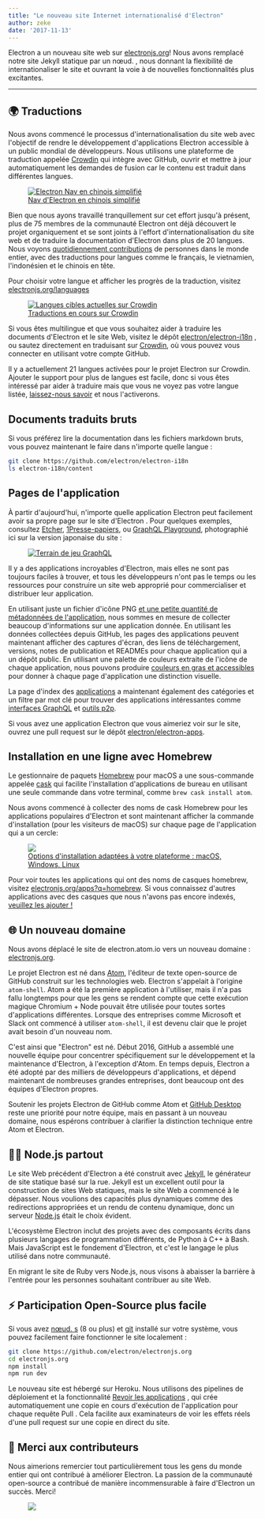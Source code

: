 ```yaml
---
title: "Le nouveau site Internet internationalisé d'Electron"
author: zeke
date: '2017-11-13'
---
```


Electron a un nouveau site web sur [electronjs.org](https://electronjs.org)! Nous avons remplacé notre site Jekyll statique par un nœud. , nous donnant la flexibilité de internationaliser le site et ouvrant la voie à de nouvelles fonctionnalités plus excitantes.

---

## 🌍 Traductions

Nous avons commencé le processus d'internationalisation du site web avec l'objectif de rendre le développement d'applications Electron accessible à un public mondial de développeurs. Nous utilisons une plateforme de traduction appelée [Crowdin](https://crowdin.com/project/electron) qui intègre avec GitHub, ouvrir et mettre à jour automatiquement les demandes de fusion car le contenu est traduit dans différentes langues.

<figure>
  <a href="https://electronjs.org/languages">
    <img src="https://user-images.githubusercontent.com/2289/32803530-a35ff774-c938-11e7-9b98-5c0cfb679d84.png" alt="Electron Nav en chinois simplifié">
    <figcaption>Nav d'Electron en chinois simplifié</figcaption>
  </a>
</figure>

Bien que nous ayons travaillé tranquillement sur cet effort jusqu'à présent, plus de 75 membres de la communauté Electron ont déjà découvert le projet organiquement et se sont joints à l'effort d'internationalisation du site web et de traduire la documentation d'Electron dans plus de 20 langues. Nous voyons [quotidiennement contributions](https://github.com/electron/electron-i18n/pulls?utf8=%E2%9C%93&q=is%3Apr%20author%3Aglotbot%20) de personnes dans le monde entier, avec des traductions pour langues comme le français, le vietnamien, l'indonésien et le chinois en tête.

Pour choisir votre langue et afficher les progrès de la traduction, visitez [electronjs.org/languages](https://electronjs.org/languages)

<figure>
  <a href="https://electronjs.org/languages">
    <img class="screenshot" src="https://user-images.githubusercontent.com/2289/32754734-e8e43c04-c886-11e7-9f34-f2da2bb4357b.png" alt="Langues cibles actuelles sur Crowdin">
    <figcaption>Traductions en cours sur Crowdin</figcaption>
  </a>
</figure>

Si vous êtes multilingue et que vous souhaitez aider à traduire les documents d'Electron et le site Web, visitez le dépôt [electron/electron-i18n](https://github.com/electron/electron-i18n#readme) , ou sautez directement en traduisant sur [Crowdin](https://crowdin.com/project/electron), où vous pouvez vous connecter en utilisant votre compte GitHub.

Il y a actuellement 21 langues activées pour le projet Electron sur Crowdin. Ajouter le support pour plus de langues est facile, donc si vous êtes intéressé par aider à traduire mais que vous ne voyez pas votre langue listée, [laissez-nous savoir](https://github.com/electron/electronjs.org/issues/new) et nous l'activerons.

## Documents traduits bruts

Si vous préférez lire la documentation dans les fichiers markdown bruts, vous pouvez maintenant le faire dans n'importe quelle langue :

```sh
git clone https://github.com/electron/electron-i18n
ls electron-i18n/content
```

## Pages de l'application

À partir d'aujourd'hui, n'importe quelle application Electron peut facilement avoir sa propre page sur le site d'Electron . Pour quelques exemples, consultez [Etcher](https://electronjs.org/apps/etcher), [1Presse-papiers](https://electronjs.org/apps/1clipboard), ou [GraphQL Playground](https://electronjs.org/apps/graphql-playground), photographié ici sur la version japonaise du site :

<figure>
  <a href="https://electronjs.org/apps/graphql-playground">
    <img class="screenshot" src="https://user-images.githubusercontent.com/2289/32871096-f5043292-ca33-11e7-8d03-a6a157aa183d.png" alt="Terrain de jeu GraphQL">
  </a>
</figure>

Il y a des applications incroyables d'Electron, mais elles ne sont pas toujours faciles à trouver, et tous les développeurs n'ont pas le temps ou les ressources pour construire un site web approprié pour commercialiser et distribuer leur application.

En utilisant juste un fichier d'icône PNG [et une petite quantité de métadonnées de l'application](https://github.com/electron/electron-apps/blob/master/contributing.md), nous sommes en mesure de collecter beaucoup d'informations sur une application donnée. En utilisant les données collectées depuis GitHub, les pages des applications peuvent maintenant afficher des captures d'écran, des liens de téléchargement, versions, notes de publication et READMEs pour chaque application qui a un dépôt public. En utilisant une palette de couleurs extraite de l'icône de chaque application, nous pouvons produire [couleurs en gras et accessibles](https://github.com/zeke/pick-a-good-color) pour donner à chaque page d'application une distinction visuelle.

La page d'index des [applications](https://electronjs.org/apps) a maintenant également des catégories et un filtre par mot clé pour trouver des applications intéressantes comme [interfaces GraphQL](https://electronjs.org/apps?q=graphql) et [outils p2p](https://electronjs.org/apps?q=graphql).

Si vous avez une application Electron que vous aimeriez voir sur le site, ouvrez une pull request sur le dépôt [electron/electron-apps](https://github.com/electron/electron-apps).

## Installation en une ligne avec Homebrew

Le gestionnaire de paquets [Homebrew](https://brew.sh) pour macOS a une sous-commande appelée [cask](https://caskroom.github.io) qui facilite l'installation d'applications de bureau en utilisant une seule commande dans votre terminal, comme `brew cask install atom`.

Nous avons commencé à collecter des noms de cask Homebrew pour les applications populaires d'Electron et sont maintenant afficher la commande d'installation (pour les visiteurs de macOS) sur chaque page de l'application qui a un cercle:

<figure>
  <a href="https://electronjs.org/apps/dat">
   <img class="screenshot" src="https://user-images.githubusercontent.com/2289/32871246-c5ef6f2a-ca34-11e7-8eb4-3a5b93b91007.png">
   <figcaption>Options d'installation adaptées à votre plateforme : macOS, Windows, Linux</figcaption>
  </a>
</figure>

Pour voir toutes les applications qui ont des noms de casques homebrew, visitez [electronjs.org/apps?q=homebrew](https://electronjs.org/apps?q=homebrew). Si vous connaissez d'autres applications avec des casques que nous n'avons pas encore indexés, [veuillez les ajouter !](https://github.com/electron/electron-apps/blob/master/contributing.md)

## 🌐 Un nouveau domaine

Nous avons déplacé le site de electron.atom.io vers un nouveau domaine : [electronjs.org](https://electronjs.org).

Le projet Electron est né dans [Atom](https://atom.io), l'éditeur de texte open-source de GitHub construit sur les technologies web. Electron s'appelait à l'origine `atom-shell`. Atom a été la première application à l'utiliser, mais il n'a pas fallu longtemps pour que les gens se rendent compte que cette exécution magique Chromium + Node pouvait être utilisée pour toutes sortes d'applications différentes. Lorsque des entreprises comme Microsoft et Slack ont commencé à utiliser `atom-shell`, il est devenu clair que le projet avait besoin d'un nouveau nom.

C'est ainsi que "Electron" est né. Début 2016, GitHub a assemblé une nouvelle équipe pour concentrer spécifiquement sur le développement et la maintenance d'Electron, à l'exception d'Atom. En temps depuis, Electron a été adopté par des milliers de développeurs d'applications, et dépend maintenant de nombreuses grandes entreprises, dont beaucoup ont des équipes d'Electron propres.

Soutenir les projets Electron de GitHub comme Atom et [GitHub Desktop](https://desktop.github.com) reste une priorité pour notre équipe, mais en passant à un nouveau domaine, nous espérons contribuer à clarifier la distinction technique entre Atom et Electron.

## 🐢🚀 Node.js partout

Le site Web précédent d'Electron a été construit avec [Jekyll](https://jekyllrb.com), le générateur de site statique basé sur la rue. Jekyll est un excellent outil pour la construction de sites Web statiques, mais le site Web a commencé à le dépasser. Nous voulions des capacités plus dynamiques comme des redirections appropriées et un rendu de contenu dynamique, donc un serveur [Node.js](https://nodejs.org) était le choix évident.

L'écosystème Electron inclut des projets avec des composants écrits dans plusieurs langages de programmation différents, de Python à C++ à Bash. Mais JavaScript est le fondement d'Electron, et c'est le langage le plus utilisé dans notre communauté.

En migrant le site de Ruby vers Node.js, nous visons à abaisser la barrière à l'entrée pour les personnes souhaitant contribuer au site Web.

## ⚡ Participation Open-Source plus facile

Si vous avez [nœud. s](https://nodejs.org) (8 ou plus) et [git](https://git-scm.org) installé sur votre système, vous pouvez facilement faire fonctionner le site localement :

```sh
git clone https://github.com/electron/electronjs.org
cd electronjs.org
npm install
npm run dev
```

Le nouveau site est hébergé sur Heroku. Nous utilisons des pipelines de déploiement et la fonctionnalité [Revoir les applications](https://devcenter.heroku.com/articles/github-integration-review-apps) , qui crée automatiquement une copie en cours d'exécution de l'application pour chaque requête Pull . Cela facilite aux examinateurs de voir les effets réels d'une pull request sur une copie en direct du site.

## 🙏 Merci aux contributeurs

Nous aimerions remercier tout particulièrement tous les gens du monde entier qui ont contribué à améliorer Electron. La passion de la communauté open-source a contribué de manière incommensurable à faire d'Electron un succès. Merci!

<figure>
  <img src="https://user-images.githubusercontent.com/2289/32871386-92eaa4ea-ca35-11e7-9511-a746c7fbf2c4.png">
</figure>